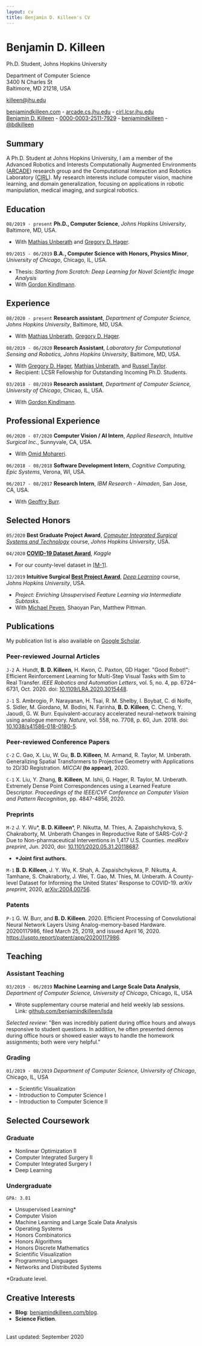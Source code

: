 ```yaml
---
layout: cv
title: Benjamin D. Killeen's CV
---
```

# Benjamin D. Killeen
Ph.D. Student, Johns Hopkins University

Department of Computer Science<br/>
3400 N Charles St<br/>
Baltimore, MD 21218, USA<br/>

<a href="killeen@jhu.edu">killeen@jhu.edu</a>

<div id="webaddress">
  <a href="https://benjamindkilleen.com"><i class="fas fa-home"></i> benjamindkilleen.com</a> - 
  <a href="https://arcade.cs.jhu.edu/"><i class="fas fa-users"></i> arcade.cs.jhu.edu</a> -
  <a href="https://cirl.lcsr.jhu.edu/"><i class="fas fa-users"></i> cirl.lcsr.jhu.edu</a><br/>
  <a href="https://scholar.google.com/citations?user=QX7AvxUAAAAJ&hl"><i class="fas fa-graduation-cap"></i> Benjamin D. Killeen</a> -
  <a href="https://orcid.org/0000-0003-2511-7929"><i class="ai ai-orcid"></i> 0000-0003-2511-7929</a> - 
  <a href="https://github.com/benjamindkilleen"><i class="fab fa-github"></i> benjamindkilleen</a> - 
  <!-- <a href="https://www.researchgate.net/profile/David_Whipp"><i class="ai ai-researchgate"></i> David_Whipp</a> - -->
  <a href="https://twitter.com/bdkilleen"><i class="fab fa-twitter"></i> @bdkilleen</a>
</div>

## Summary

A Ph.D. Student at Johns Hopkins University, I am a member of the Advanced Robotics and Interests
Computationally Augmented Environments ([ARCADE](https://arcade.cs.jhu.edu/)) research group and
the Computational Interaction and Robotics Laboratory ([CIRL](https://cirl.lcsr.jhu.edu/)). My
research interests include computer vision, machine learning, and domain generalization, focusing
on applications in robotic manipulation, medical imaging, and surgical robotics.

## Education

`08/2019 - present`
**Ph.D., Computer Science**, *Johns Hopkins University*, Baltimore, MD, USA.
- With [Mathias Unberath](https://mathiasunberath.github.io/) and [Gregory D. Hager](http://www.cs.jhu.edu/hager/).

`09/2015 - 06/2019`
**B.A., Computer Science with Honors, Physics Minor**, *University of Chicago*, Chicago, IL, USA.
- Thesis: *Starting from Scratch: Deep Learning for Novel Scientific Image Analysis*
- With [Gordon Kindlmann](http://people.cs.uchicago.edu/~glk/).

## Experience

`08/2020 - present`
**Research assistant**, *Department of Computer Science, Johns Hopkins University*, Baltimore, MD, USA.
- With [Mathias Unberath](https://mathiasunberath.github.io), [Gregory D. Hager](https://www.cs.jhu.edu/~hager).

`08/2019 - 06/2020`
**Research Assistant**, *Laboratory for Computational Sensing and Robotics, Johns Hopkins University*, Baltimore, MD, USA.
- With [Gregory D. Hager](https://www.cs.jhu.edu/~hager), [Mathias Unberath](https://mathiasunberath.github.io), and [Russel Taylor](https://www.cs.jhu.edu/~rht/).
- Recipient: LCSR Fellowship for Outstanding Incoming Ph.D. Students.

`03/2018 - 08/2019`
**Research assistant**, *Department of Computer Science, University of Chicago*, Chicao, IL, USA.
- With [Gordon Kindlmann](http://people.cs.uchicago.edu/~glk/).

<!-- - Investigated object detection in image-based experiments for condensed matter physics. -->
<!--   - Honors Thesis: "Starting from Scratch: Deep Learning for Novel Scientific Image Analysis" -->
<!--   - Code: [github.com/benjamindkilleen/artifice](https://github.com/benjamindkilleen/artifice) -->
  
## Professional Experience

`06/2020 - 07/2020`
**Computer Vision / AI Intern**, *Applied Research, Intuitive Surgical Inc.*, Sunnyvale, CA, USA.
- With [Omid Mohareri](https://scholar.google.com/citations?user=-t_yjBIAAAAJ&hl=en).

`06/2018 - 08/2018`
**Software Development Intern**, *Cognitive Computing, Epic Systems*, Verona, WI, USA.

`06/2017 - 08/2017`
**Research Intern**, *IBM Research - Almaden*, San Jose, CA, USA.
- With [Geoffry Burr](https://researcher.watson.ibm.com/researcher/view.php?person=us-gwburr).

## Selected Honors

`05/2020`
**Best Graduate Project Award**, *[Computer Integrated Surgical Systems and Technology](http://www.cs.jhu.edu/~cis/)* course,
*Johns Hopkins University*, USA.

`04/2020`
[**COVID-19 Dataset Award**](https://www.kaggle.com/data/139140#796870), *Kaggle*
- For our county-level dataset in [[M-1]](#preprints).

`12/2019`
**Intuitive Surgical [Best Project Award](https://lcsr.jhu.edu/announcements/deep-learning-course-prepares-students-for-success-in-ai-careers/)**,
*[Deep Learning](https://deep.cs.jhu.edu)* course, *Johns Hopkins University*, USA.
- *Project:* *Enriching Unsupervised Feature Learning via Intermediate Subtasks.*
- With [Michael Peven](https://scholar.google.com/citations?user=QQhzlS4AAAAJ&hl=en), Shaoyan Pan,
  Matthew Pittman.

## Publications

My publication list is also available on 
[Google Scholar](https://scholar.google.com/citations?user=QX7AvxUAAAAJ&hl).

### Peer-reviewed Journal Articles

`J-2` 
A. Hundt, **B. D. Killeen**, H. Kwon, C. Paxton, GD Hager. "Good Robot!": Efficient
Reinforcement Learning for Multi-Step Visual Tasks with Sim to Real Transfer. *IEEE Robotics and
Automation Letters*, vol. 5, no. 4, pp. 6724–6731, Oct. 2020. doi:
[10.1109/LRA.2020.3015448](https://dx.doi.org/10.1109/LRA.2020.3015448).

`J-1` 
S. Ambrogio, P. Narayanan, H. Tsai, R. M. Shelby, I. Boybat, C. di Nolfo, S. Sidler,
M. Giordano, M. Bodini, N. Farinha, **B. D. Killeen**, C. Cheng, Y. Jaoudi,
G. W. Burr. Equivalent-accuracy accelerated neural-network training using analogue
memory. *Nature*, vol. 558, no. 7708, p. 60, Jun. 2018. doi:
[10.1038/s41586-018-0180-5](https://dx.doi.org/10.1038/s41586-018-0180-5).

### Peer-reviewed Conference Papers

`C-2`
C. Gao, X. Liu, W. Gu, **B. D. Killeen**, M. Armand, R. Taylor, M. Unberath. Generalizing
Spatial Transformers to Projective Geometry with Applications to 2D/3D
Registration. *MICCAI* **(to appear)**, 2020.

`C-1`
X. Liu, Y. Zhang, **B. Killeen**, M. Ishii, G. Hager, R. Taylor, M. Unberath. Extremely Dense Point
Correspondences using a Learned Feature Descriptor. *Proceedings of the IEEE/CVF Conference on
Computer Vision and Pattern Recognition*, pp. 4847-4856, 2020.

### Preprints

`M-2`
J. Y. Wu\*, **B. D. Killeen**\*, P. Nikutta, M. Thies, A. Zapaishchykova, S. Chakraborty,
M. Unberath Changes in Reproductive Rate of SARS-CoV-2 Due to Non-pharmaceutical Interventions in
1,417 U.S. Counties. *medRxiv preprint*, Jun. 2020, doi:
[10.1101/2020.05.31.20118687](https://dx.doi.org/10.1101/2020.05.31.20118687).
- **\*Joint first authors.**

`M-1`
**B. D. Killeen**, J. Y. Wu, K. Shah, A. Zapaishchykova, P. Nikutta, A. Tamhane, S. Chakraborty,
J. Wei, T. Gao, M. Thies, M. Unberath. A County-level Dataset for Informing the United States’
Response to COVID-19. *arXiv preprint*, 2020, [arXiv:2004.00756](http://arxiv.org/abs/2004.00756).

### Patents

`P-1`
G. W. Burr, and **B. D. Killeen**. 2020. Efficient Processing of Convolutional Neural Network Layers Using Analog-memory-based Hardware. 20200117986, filed March 25, 2019, and issued April 16, 2020. https://uspto.report/patent/app/20200117986.

## Teaching

<!-- Links: <i class="fas fa-home"></i> = course homepage, <i class="fab fa-github"></i> = GitHub page, <i class="fab fa-youtube"></i> = course YouTube channel -->

### Assistant Teaching

`03/2019 - 06/2019`
**Machine Learning and Large Scale Data Analysis**, *Department of Computer Science, University of Chicago*, Chicago, IL, USA
- Wrote supplementary course material and held weekly lab sessions. Link: [github.com/benjamindkilleen/lsda](https://github.com/benjamindkilleen/lsda)
<!-- &nbsp;&nbsp;&nbsp;&nbsp; -->
<!-- <a href="https://github.com/benjamindkilleen/lsda"><i class="fab fa-github"></i></a> -->

*Selected review*: "Ben was incredibly patient during office hours and always responsive to
student questions. In addition, he often presented demos during office hours or showed easier ways
to handle the homework assignments; both were very helpful."
<!-- - Read more reviews at [benjamindkilleen.com/teaching/reviews](https://benjamindkilleen.com/teaching/reviews) -->

<!-- "Benjamin is very knowledgeable and is good at explaining concepts. He was friendly, professional, respectful and mature. He made himself available, showed up consistently on time, and prepared helpful and easy-to-follow mini-lectures for the lab sessions. He was the TA I felt most comfortable working with and the one I learned the most from." -->

### Grading

`01/2019 - 08/2019`
*Department of Computer Science, University of Chicago*, Chicago, IL, USA
- \- Scientific Visualization
- \- Introduction to Computer Science I
- \- Introduction to Computer Science II

<!-- 
## Supervision

### Masters Students

### Undergraduate Students

`12/2019-03/2020`
**Philipp Nikutta**, *Johns Hopkins University*, Baltimore, MD, USA.
-->

## Selected Coursework

### Graduate

- Nonlinear Optimization II
- Computer Integrated Surgery II
- Computer Integrated Surgery I 
- Deep Learning

### Undergraduate

`GPA: 3.81`
- Unsupervised Learning\*
- Computer Vision
- Machine Learning and Large Scale Data Analysis
- Operating Systems
- Honors Combinatorics
- Honors Algorithms
- Honors Discrete Mathematics
- Scientific Visualization
- Programming Languages
- Networks and Distributed Systems

\*Graduate level.

<!-- ## Projects -->

<!-- ## Memberships -->

## Creative Interests

- **Blog**: [benjamindkilleen.com/blog](https://benjamindkilleen.com/blog).
- **Science Fiction**.

<br/>Last updated: September 2020<br/><br/>
